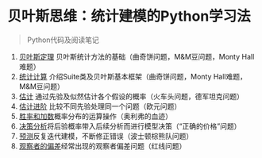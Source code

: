 # 贝叶斯思维：统计建模的Python学习法

> Python代码及阅读笔记

1. [贝叶斯定理](./1&2_Bayes_Theorem_and_Computational_Statistics.ipynb) 贝叶斯统计方法的基础（曲奇饼问题，M&M豆问题，Monty Hall难题）
2. [统计计算](./1&2_Bayes_Theorem_and_Computational_Statistics.ipynb) 介绍Suite类及贝叶斯基本框架（曲奇饼问题，Monty Hall难题，M&M豆问题）
3. [估计](./3_Estimation.ipynb) 通过先验及似然估计各个假设的概率（火车头问题，德军坦克问题）
4. [估计进阶](./4_More_Estimation.ipynb) 比较不同先验处理同一个问题（欧元问题）
5. [胜率和加数](./5_Odds_and_Addends.ipynb)概率分布的运算操作（奥利弗的血迹）
6. [决策分析](./6_Decision_Analysis.ipynb)将后验概率带入后续分析而进行模型决策（“正确的价格”问题）
7. [预测](./7_Prediction.ipynb)反复迭代建模，不断修正错误（波士顿棕熊队问题）
8. [观察者的偏差](./8_Observer_Bias.ipynb)经常出现的观察者偏差问题（红线问题）

